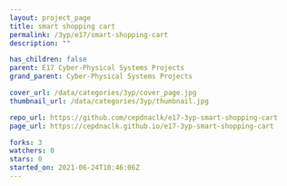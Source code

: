 ```yaml
---
layout: project_page
title: smart shopping cart
permalink: /3yp/e17/smart-shopping-cart
description: ""

has_children: false
parent: E17 Cyber-Physical Systems Projects
grand_parent: Cyber-Physical Systems Projects

cover_url: /data/categories/3yp/cover_page.jpg
thumbnail_url: /data/categories/3yp/thumbnail.jpg

repo_url: https://github.com/cepdnaclk/e17-3yp-smart-shopping-cart
page_url: https://cepdnaclk.github.io/e17-3yp-smart-shopping-cart

forks: 3
watchers: 0
stars: 0
started_on: 2021-06-24T10:46:06Z
---
```



